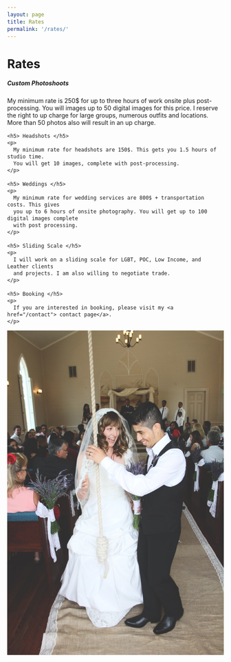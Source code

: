 ```yaml
---
layout: page
title: Rates
permalink: '/rates/'
---
```

<div class="row align-items-center">

  <div class="col-sm-6">
    <h1> Rates </h1>
    <h5 class="mt-3"> Custom Photoshoots </h5>
    <p>
      My minimum rate is 250$ for up to three hours of work onsite plus post-processing.
      You will images up to 50 digital images for this price. I reserve the right to
      up charge for large groups, numerous outfits and locations. More than 50 photos
      also will result in an up charge.
    </p>

    <h5> Headshots </h5>
    <p>
      My minimum rate for headshots are 150$. This gets you 1.5 hours of studio time.
      You will get 10 images, complete with post-processing.
    </p>

    <h5> Weddings </h5>
    <p>
      My minimum rate for wedding services are 800$ + transportation costs. This gives
      you up to 6 hours of onsite photography. You will get up to 100 digital images complete
      with post processing.
    </p>

    <h5> Sliding Scale </h5>
    <p>
      I will work on a sliding scale for LGBT, POC, Low Income, and Leather clients
      and projects. I am also willing to negotiate trade.
    </p>

    <h5> Booking </h5>
    <p>
      If you are interested in booking, please visit my <a href="/contact"> contact page</a>.
    </p>
  </div>
  <div class="col-sm-6">
    <img src="/images/photography/wedding/julie6.jpg" />
  </div>
</div>
